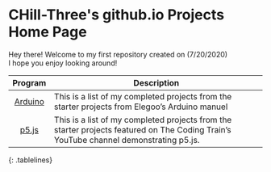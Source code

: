 <!-- Quick Notes -->
<!-- 1). To break lines: do two spaces after the line or do <br/> -->

<!-- Title -->
# CHill-Three's github.io Projects Home Page
Hey there! Welcome to my first repository created on (7/20/2020)<br/>
I hope you enjoy looking around!<br/>
<!-- Table of Contents (TABLE) -->
<style>
.tablelines table, .tablelines td, .tablelines th {
        border: 2px solid black;
        }
</style>

| Program | Description |
| :-: | --- |
| [Arduino](https://chill-three.github.io/arduino.github.io/) | This is a list of my completed projects from the starter projects from Elegoo’s Arduino manuel |
| [p5.js](https://chill-three.github.io/p5.js.github.io/) | This is a list of my completed projects from the starter projects featured on The Coding Train’s YouTube channel demonstrating p5.js. |

{: .tablelines}

